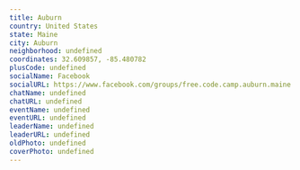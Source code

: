 ```yaml
---
title: Auburn
country: United States
state: Maine
city: Auburn
neighborhood: undefined
coordinates: 32.609857, -85.480782
plusCode: undefined
socialName: Facebook
socialURL: https://www.facebook.com/groups/free.code.camp.auburn.maine
chatName: undefined
chatURL: undefined
eventName: undefined
eventURL: undefined
leaderName: undefined
leaderURL: undefined
oldPhoto: undefined
coverPhoto: undefined
---
```

